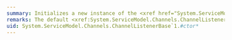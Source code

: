 ```yaml
---
summary: Initializes a new instance of the <xref href="System.ServiceModel.Channels.ChannelListenerBase`1"></xref> class.
remarks: The default <xref:System.ServiceModel.Channels.ChannelListenerBase%601.%23ctor> constructor initializes timeout properties with the service model timeout values when exchanging messages. The default value is 1 minute for open, send, and close operations and 10 minutes for the receive operation. Use <xref:System.ServiceModel.Channels.ChannelListenerBase%601.%23ctor%28System.ServiceModel.IDefaultCommunicationTimeouts%29> if you want to specify other values for these operation timeouts.
uid: System.ServiceModel.Channels.ChannelListenerBase`1.#ctor*
---
```

